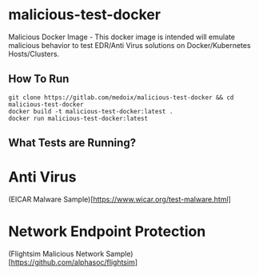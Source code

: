 # malicious-test-docker 

Malicious Docker Image - This docker image is intended will emulate malicious behavior to test EDR/Anti Virus solutions on Docker/Kubernetes Hosts/Clusters.

## How To Run
```
git clone https://gitlab.com/medoix/malicious-test-docker && cd malicious-test-docker
docker build -t malicious-test-docker:latest . 
docker run malicious-test-docker:latest
```

## What Tests are Running?

# Anti Virus
(EICAR Malware Sample)[https://www.wicar.org/test-malware.html]

# Network Endpoint Protection
(Flightsim Malicious Network Sample)[https://github.com/alphasoc/flightsim]